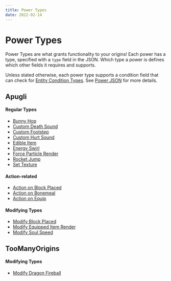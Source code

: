 ```yaml
---
title: Power Types
date: 2022-02-14
---
```


# Power Types

Power Types are what grants functionality to your origins! Each power has a type, specified with a `type` field in the JSON. Which type a power is defines which other fields it requires and supports.

Unless stated otherwise, each power type supports a condition field that can check for [Entity Condition Types](entity_condition_types.md). See [Power JSON](https://origins.readthedocs.io/en/latest/json/power/) for more details.

## Apugli

#### Regular Types
- [Bunny Hop](bunny_hop)
- [Custom Death Sound](custom_death_sound)
- [Custom Footstep](custom_footstep)
- [Custom Hurt Sound](custom_hurt_sound)
- [Edible Item](edible_item)
- [Energy Swirl](energy_swirl)
- [Force Particle Render](force_particle_render)
- [Rocket Jump](rocket_jump)
- [Set Texture](set_texture)

#### Action-related
- [Action on Block Placed](action_on_block_placed)
- [Action on Bonemeal](action_on_bonemeal)
- [Action on Equip](action_on_equip)

#### Modifying Types
- [Modify Block Placed](modify_block_placed)
- [Modify Equipped Item Render](modify_equipped_item_render)
- [Modify Soul Speed](modify_soul_speed)

## TooManyOrigins

#### Modifying Types
- [Modify Dragon Fireball](modify_dragon_fireball)
